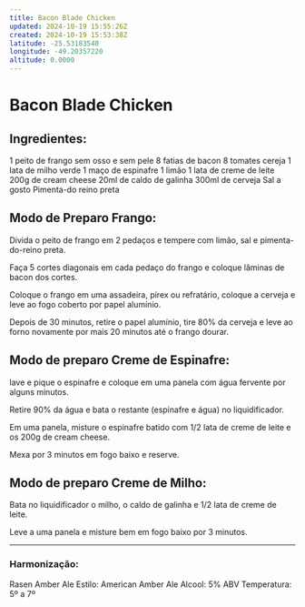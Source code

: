 ```yaml
---
title: Bacon Blade Chicken
updated: 2024-10-19 15:55:26Z
created: 2024-10-19 15:53:38Z
latitude: -25.53183540
longitude: -49.20357220
altitude: 0.0000
---
```


# Bacon Blade Chicken

## Ingredientes: 

1 peito de frango sem osso e sem pele
8 fatias de bacon 
8 tomates cereja 
1 lata de milho verde 
1 maço de espinafre 
1 limão 
1 lata de creme de leite 
200g de cream cheese 
20ml de caldo de galinha 
300ml de cerveja 
Sal a gosto 
Pimenta-do reino preta 

## Modo de Preparo Frango: 

Divida o peito de frango em 2 pedaços e tempere com limão, sal e pimenta-do-reino preta.  

Faça 5 cortes diagonais em cada pedaço do frango e coloque lâminas de bacon dos cortes. 

Coloque o frango em uma assadeira, pirex ou refratário, coloque a cerveja e leve ao fogo coberto por papel alumínio. 

Depois de 30 minutos, retire o papel alumínio, tire 80% da cerveja e leve ao forno novamente por mais 20 minutos até o frango dourar.  

## Modo de preparo Creme de Espinafre: 

lave e pique o espinafre e coloque em uma panela com água fervente por alguns minutos.  

Retire 90% da água e bata o restante (espinafre e água) no liquidificador.  

Em uma panela, misture o espinafre batido com 1/2 lata de creme de leite e os 200g de cream cheese.  

Mexa por 3 minutos em fogo baixo e reserve.  

## Modo de preparo Creme de Milho: 

Bata no liquidificador o milho, o caldo de galinha e 1/2 lata de creme de leite.  

Leve a uma panela e misture bem em fogo baixo por 3 minutos. 

---

### Harmonização: 

Rasen Amber Ale 
Estilo: American Amber Ale 
Alcool: 5% ABV 
Temperatura: 5º a 7º 
